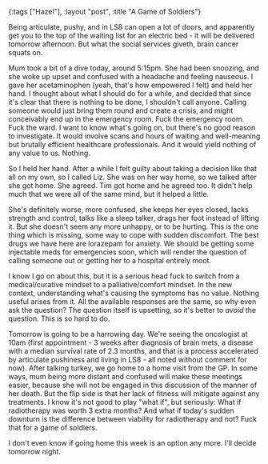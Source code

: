 {:tags ["Hazel"], :layout "post", :title "A Game of Soldiers"}

Being articulate, pushy, and in LS8 can open a lot of doors, and apparently get you to the top of the waiting list for an electric bed - it will be delivered tomorrow afternoon. But what the social services giveth, brain cancer squats on.

Mum took a bit of a dive today, around 5:15pm. She had been snoozing, and she woke up upset and confused with a headache and feeling nauseous. I gave her acetaminophen (yeah, that's how empowered I felt) and held her hand. I thought about what I should do for a while, and decided that since it's clear that there is nothing to be done, I shouldn't call anyone. Calling someone would just bring them round and create a crisis, and might conceivably end up in the emergency room. Fuck the emergency room. Fuck the ward. I want to know what's going on, but there's no good reason to investigate. It would involve scans and hours of waiting and well-meaning but brutally efficient healthcare professionals. And it would yield nothing of any value to us. Nothing.

So I held her hand. After a while I felt guilty about taking a decision like that all on my own, so I called Liz. She was on her way home, so we talked after she got home. She agreed. Tim got home and he agreed too. It didn't help much that we were all of the same mind, but it helped a little.

She's definitely worse, more confused, she keeps her eyes closed, lacks strength and control, talks like a sleep talker, drags her foot instead of lifting it. But she doesn't seem any more unhappy, or to be hurting. This is the one thing which is missing, some way to cope with sudden discomfort. The best drugs we have here are lorazepam for anxiety. We should be getting some injectable meds for emergencies soon, which will render the question of calling someone out or getting her to a hospital entirely moot.

I know I go on about this, but it is a serious head fuck to switch from a medical/curative mindset to a palliative/comfort mindset. In the new context, understanding what's causing the symptoms has no value. Nothing useful arises from it. All the available responses are the same, so why even ask the question? The question itself is upsetting, so it's better to _avoid_ the question. This is so hard to do.

Tomorrow is going to be a harrowing day. We're seeing the oncologist at 10am (first appointment - 3 weeks after diagnosis of brain mets, a disease with a median survival rate of 2.3 months, and that is a process accelerated by articulate pushiness and living in LS8 - all noted without comment for now). After talking turkey, we go home to a home visit from the GP. In some ways, mum being more distant and confused will make these meetings easier, because she will not be engaged in this discussion of the manner of her death. But the flip side is that her lack of fitness will mitigate against any treatments. I know it's not good to play "what if", but seriously: What if radiotherapy was worth 3 extra months? And what if today's sudden downturn is the difference between viability for radiotherapy and not? Fuck that for a game of soldiers.

I don't even know if going home this week is an option any more. I'll decide tomorrow night.